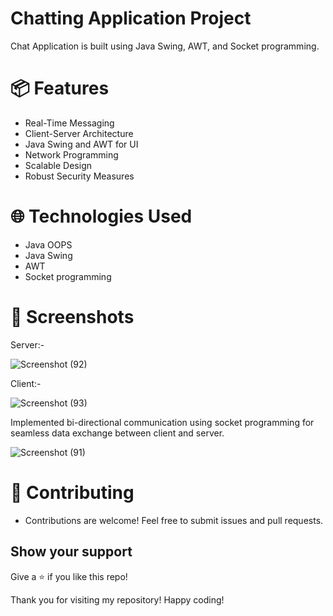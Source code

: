 #  Chatting Application Project
 Chat Application is built using Java Swing, AWT, and Socket programming.

# 📦 Features
- Real-Time Messaging
- Client-Server Architecture
- Java Swing and AWT for UI
- Network Programming
- Scalable Design
- Robust Security Measures

# 🌐 Technologies Used
- Java OOPS
- Java Swing
- AWT
- Socket programming

# 📸 Screenshots
Server:-

![Screenshot (92)](https://github.com/user-attachments/assets/b1c35c74-5e18-401c-aa14-b6926f80face)

Client:-

![Screenshot (93)](https://github.com/user-attachments/assets/d909147a-ca7b-4b8b-ad85-c241693bd72f)

Implemented bi-directional communication using socket programming for seamless data exchange between client and server.

![Screenshot (91)](https://github.com/user-attachments/assets/5d370b0f-cd1a-4797-95eb-6ae4a14ab06b)

# 🤝 Contributing
- Contributions are welcome! Feel free to submit issues and pull requests.

## Show your support

Give a ⭐ if you like this repo!

Thank you for visiting my repository! Happy coding!
